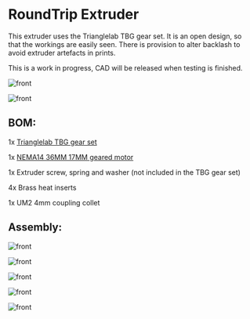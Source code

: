 # RoundTrip Extruder

This extruder uses the Trianglelab TBG gear set. It is an open design, so that the workings are easily seen. There is provision to alter backlash to avoid extruder artefacts in prints.

This is a work in progress, CAD will be released when testing is finished.

![front](images/front.png)

![front](images/back.png)

## BOM:

1x [Trianglelab TBG gear set](https://www.aliexpress.com/item/1005004050167328.html)

1x [NEMA14 36MM 17MM geared motor](https://www.aliexpress.com/item/1005003056906725.html)

1x Extruder screw, spring and washer (not included in the TBG gear set)

4x Brass heat inserts

1x UM2 4mm coupling collet

## Assembly:

![front](images/frontfittings.png)

![front](images/backfittings.png)

![front](images/guidlerfittings.png)

![front](images/front.png)

![front](images/back.png)
